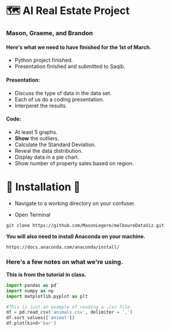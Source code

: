 # 🗺 AI Real Estate Project
### Mason, Graeme, and Brandon

#### Here's what we need to have finished for the 1st of March.

- Python project finished.
- Presentation finished and submitted to Saqib. 

#### Presentation:
- Discuss the type of data in the data set.
- Each of us do a coding presentation.
- Interperet the results.


#### Code:
- At least 5 graphs.
- **Show** the outliers.
- Calculate the Standard Deviation.
- Reveal the data distribution.
- Display data in a pie chart. 
- Show number of property sales based on region.

 # 🐙 Installation 🐙
 - Navigate to a working directory on your confuser.
 
 - Open Terminal
 
 `git clone https://github.com/MasonLegere/melboureDataViz.git`
 
**You will also need to install Anaconda on your machine.**

`https://docs.anaconda.com/anaconda/install/`

### Here's a few notes on what we're using.

**This is from the tutorial in class.**

  ```python
  import pandas as pd`
  import numpy as np
  import matplotlib.pyplot as plt

  #This is just an example of reading a .csv file.
  df = pd.read_csv('animals.csv', delimiter = ',')
  df.sort_values(['animal'])
  df.plot(kind='bar')
  ```
